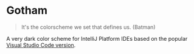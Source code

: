 # Gotham

<!-- Plugin description -->

> It's the colorscheme we set that defines us. (Batman)

A very dark color scheme for IntelliJ Platform IDEs based on the popular
[Visual Studio Code version](https://marketplace.visualstudio.com/items?itemName=alireza94.theme-gotham).

<!-- Plugin description end -->